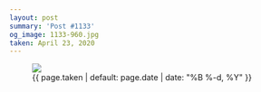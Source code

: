 ```yaml
---
layout: post
summary: 'Post #1133'
og_image: 1133-960.jpg
taken: April 23, 2020
---
```


<figure class="post">
<img sizes="(min-width: 700px) 50vw, calc(100vw - 2rem)" src="{{ site.assets_url }}/1133-480.jpg" srcset="{{ site.assets_url }}/1133-240.jpg 240w, {{ site.assets_url }}/1133-480.jpg 480w, {{ site.assets_url }}/1133-720.jpg 720w, {{ site.assets_url }}/1133-960.jpg 960w"/>
<figcaption>
<time>{{ page.taken | default: page.date | date: "%B %-d, %Y" }}</time>
</figcaption>
</figure>
